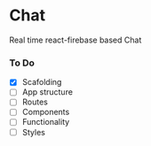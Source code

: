 # Chat
Real time react-firebase based Chat

### To Do

- [x] Scafolding
- [ ] App structure
- [ ] Routes
- [ ] Components
- [ ] Functionality
- [ ] Styles
